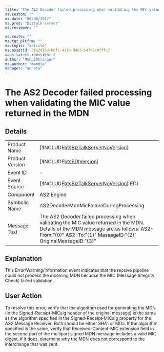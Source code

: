```yaml
---
title: "The AS2 Decoder failed processing when validating the MIC value returned in the MDN | Microsoft Docs"
ms.custom: ""
ms.date: "06/08/2017"
ms.prod: "biztalk-server"
ms.reviewer: ""

ms.suite: ""
ms.tgt_pltfrm: ""
ms.topic: "article"
ms.assetid: 3fe2d76d-b0f1-4118-8483-547c2c9fffb7
caps.latest.revision: 8
author: "MandiOhlinger"
ms.author: "mandia"
manager: "anneta"
---
```

# The AS2 Decoder failed processing when validating the MIC value returned in the MDN
## Details  
  
|                 |                                                                                                                                                                                                       |
|-----------------|-------------------------------------------------------------------------------------------------------------------------------------------------------------------------------------------------------|
|  Product Name   |                                                          [!INCLUDE[btsBizTalkServerNoVersion](../includes/btsbiztalkservernoversion-md.md)]                                                           |
| Product Version |                                                                      [!INCLUDE[btsEDIVersion](../includes/btsediversion-md.md)]                                                                       |
|    Event ID     |                                                                                                   -                                                                                                   |
|  Event Source   |                                                        [!INCLUDE[btsBizTalkServerNoVersion](../includes/btsbiztalkservernoversion-md.md)] EDI                                                         |
|    Component    |                                                                                              AS2 Engine                                                                                               |
|  Symbolic Name  |                                                                                AS2DecoderMdnMicFailureDuringProcessing                                                                                |
|  Message Text   | The AS2 Decoder failed processing when validating the MIC value returned in the MDN.  Details of the MDN message are as follows:  AS2-From:"{0}" AS2-To:"{1}" MessageID:"{2}" OriginalMessageID:"{3}" |
  
## Explanation  
 This Error/Warning/Information event indicates that the receive pipeline could not process the incoming MDN because the MIC (Message Integrity Check) failed validation.  
  
## User Action  
 To resolve this error, verify that the algorithm used for generating the MDN (in the Signed-Receipt-MICalg header of the original message) is the same as the algorithm specified in the Signed-Receipt-MICalg property for the AS2 Message Receiver. Both should be either SHA1 or MD5. If the algorithm specified is the same, verify that Received-Content-MIC extension field in the second part of the multipart signed MDN message includes a valid MIC digest. If it does, determine why the MDN does not correspond to the interchange that was sent.